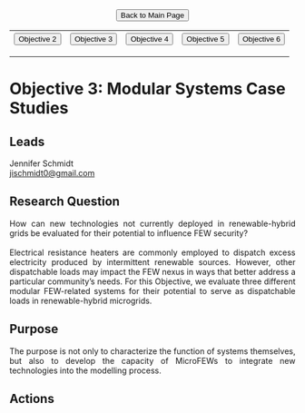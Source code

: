 <form action="https://mjc55.github.io/MicroFEWs_Legacy/" align="center" style="bold">
<input type="submit" value="Back to Main Page" />
</form>


<p align="center" text-align="center"><table style="border-collapse: collapse; border: none;">
  <tr width="100%" style="border: none;">
    <th style="border: none;"> <form action="https://mjc55.github.io/MicroFEWs_Legacy/Team/" align="left"><input type="submit" value="Objective 2" /></form> </th>
    <th style="border: none;"> <form action="https://mjc55.github.io/MicroFEWs_Legacy/Communities/?" align="center"><input type="submit" value="Objective 3" /></form>  </th>
    <th style="border: none;"> <form action="https://mjc55.github.io/MicroFEWs_Legacy/Team/" align="left"><input type="submit" value="Objective 4" /></form> </th>
    <th style="border: none;"> <form action="https://mjc55.github.io/MicroFEWs_Legacy/Team/" align="left"><input type="submit" value="Objective 5" /></form> </th>
    <th style="border: none;"> <form action="https://mjc55.github.io/MicroFEWs_Legacy/Team/" align="left"><input type="submit" value="Objective 6" /></form> </th>
  </tr>
</table></p>



# Objective 3: Modular Systems Case Studies

## Leads
Jennifer Schmidt <br/>
jischmidt0@gmail.com

## Research Question
<div style="text-align: justify"> 
How can new technologies not currently deployed in renewable-hybrid grids be evaluated for their potential to influence FEW security?
  <br> <br>
Electrical resistance heaters are commonly employed to dispatch excess electricity produced by intermittent renewable sources. 
However, other dispatchable loads may impact the FEW nexus in ways that better address a particular community’s needs. For this Objective, 
we evaluate three different modular FEW-related systems for their potential to serve as dispatchable loads in renewable-hybrid microgrids.
</div>
 
## Purpose
 
<div style="text-align: justify"> 
The purpose is not only to characterize the function of systems themselves, but also to develop the capacity of MicroFEWs to integrate new 
technologies into the modelling process.
</div>
 
## Actions
 
<div style="text-align: justify"> 
  
</div>
